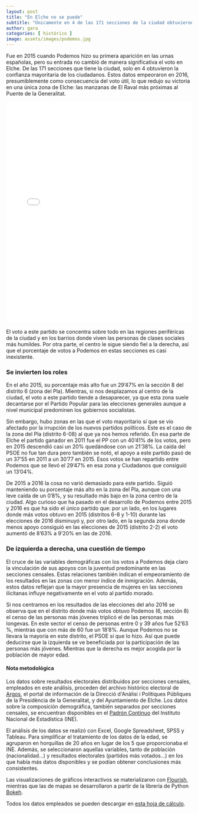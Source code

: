 ```yaml
---
layout: post
title: "En Elche no se puede"
subtitle: "Únicamente en 4 de las 171 secciones de la ciudad obtuvieron la confianza mayoritaria de los ciudadanos en 2015 y sólo una lo conservó tras la repetición de las generales"
author: gara 
categories: [ histórico ]
image: assets/images/podemos.jpg
---
```

Fue en 2015 cuando Podemos hizo su primera aparición en las urnas españolas, pero su entrada no cambió de manera significativa el voto en Elche. De las 171 secciones que tiene la ciudad, solo en 4 obtuvieron la confianza mayoritaria de los ciudadanos. Estos datos empeoraron en 2016, presumiblemente como consecuencia del voto útil, lo que redujo su victoria en una única zona de Elche: las manzanas de El Raval más próximas al Puente de la Generalitat.

<iframe src="/assets/images/elxPODEMOS.html"
    sandbox="allow-same-origin allow-scripts"
    width="100%"
    height="600"
    scrolling="no"
    seamless="seamless"
    frameborder="0">
</iframe>

El voto a este partido se concentra sobre todo en las regiones periféricas de la ciudad y en los barrios donde viven las personas de clases sociales más humildes. Por otra parte, el centro le sigue siendo fiel a la derecha, así que el porcentaje de votos a Podemos en estas secciones es casi inexistente.

### Se invierten los roles

<div class="flourish-embed flourish-slope chart" data-src="visualisation/296774"></div><script src="https://public.flourish.studio/resources/embed.js"></script>

En el año 2015, su porcentaje más alto fue un 29’47% en la sección 8 del distrito 6 (zona del Pla). Mientras, si nos desplazamos al centro de la ciudad, el voto a este partido tiende a desaparecer, ya que esta zona suele decantarse por el Partido Popular para las elecciones generales aunque a nivel municipal predominen los gobiernos socialistas. 

Sin embargo, hubo zonas en las que el voto mayoritario sí que se vio afectado por la irrupción de los nuevos partidos políticos. Este es el caso de la zona del Pla (distrito 6-08) al que ya nos hemos referido. En esa parte de Elche el partido ganador en 2011 fue el PP con un 40’41% de los votos, pero en 2015 descendió casi un 20% quedándose con un 21’38%. La caída del PSOE no fue tan dura pero también se notó, el apoyo a este partido pasó de un 37’55 en 2011 a un 30’77 en 2015. Esos votos se han repartido entre Podemos que se llevó el 29’47% en esa zona y Ciudadanos que consiguió un 13’04%.

De 2015 a 2016 la cosa no varió demasiado para este partido. Siguió manteniendo su porcentaje más alto en la zona del Pla, aunque con una leve caída de un 0’8%, y su resultado más bajo en la zona centro de la ciudad.
Algo curioso que ha pasado en el desarrollo de Podemos entre 2015 y 2016 es que ha sido el único partido que: por un lado, en los lugares donde más votos obtuvo en 2015 (distritos 6-8 y 1-10) durante las elecciones de 2016 disminuyó y, por otro lado, en la segunda zona donde menos apoyo consiguió en las elecciones de 2015 (distrito 2-2) el voto aumentó de 8’63% a 9’20% en las de 2016.
### De izquierda a derecha, una cuestión de tiempo

<div class="flourish-embed flourish-scatter plot" data-src="visualisation/299650"></div><script src="https://public.flourish.studio/resources/embed.js"></script>

El cruce de las variables demográficas con los votos a Podemos deja claro la vinculación de sus apoyos con la juventud predominante en las secciones censales. Estas relaciones también indican el empeoramiento de los resultados en las zonas con menor índice de inmigración. Además, estos datos reflejan que la mayor presencia de mujeres en las secciones ilicitanas influye negativamente en el voto al partido morado.

<div class="flourish-embed flourish-scatter plot" data-src="visualisation/296779"></div><script src="https://public.flourish.studio/resources/embed.js"></script>

Si nos centramos en los resultados de las elecciones del año 2016 se observa que en el distrito donde más votos obtuvo Podemos (6, sección 8) el censo de las personas más jóvenes triplicó el de las personas más longevas. En este sector el censo de personas entre 0 y 39 años fue 52’63 %, mientras que con más de 60 fue un 18’8%. Aunque Podemos no se llevara la mayoría en este distrito, el PSOE sí que lo hizo. Así que puede deducirse que la izquierda se ve beneficiada por la participación de las personas más jóvenes. Mientras que la derecha es mejor acogida por la población de mayor edad.

<div class="alert alert-secondary" role="alert">
  <h4 class="alert-heading">Nota metodológica</h4>
  <p>Los datos sobre resultados electorales distribuidos por secciones censales, empleados en este análisis, proceden del archivo histórico electoral de <a href="http://www.argos.gva.es/ahe/val/buscaEleccionesV.html">Argos</a>, el portal de información de la Direcció d'Anàlisi i Polítiques Públiques de la Presidència de la Generalitat, y del Ayuntamiento de Elche. Los datos sobre la composición demográfica, también separados por secciones censales, se encuentran disponibles en el <a href="http://www.ine.es/dyngs/INEbase/es/operacion.htm?c=Estadistica_C&cid=1254736177012&menu=resultados&idp=1254734710990">Padrón Continuo</a> del Instituto Nacional de Estadística (INE).</p>
  <p>El análisis de los datos se realizó con Excel, Google Spreadsheet, SPSS y Tableau. Para simplificar el tratamiento de los datos de la edad, se agruparon en horquillas de 20 años en lugar de los 5 que proporcionaba el INE. Además, se seleccionaron aquellas variables, tanto de población (nacionalidad…) y resultados electorales (partidos más votados…) en los que había más datos disponibles y se podían obtener conclusiones más consistentes.</p>
  <p>Las visualizaciones de gráficos interactivos se materializaron con <a href="https://flourish.studio/">Flourish</a>, mientras que las de mapas se desarrollaron a partir de la librería de Python <a href="https://bokeh.pydata.org/en/latest/">Bokeh</a>.</p> 
  <p>Todos los datos empleados se pueden descargar en <a href="https://docs.google.com/spreadsheets/d/1Tde3VYKVakCl2x8WzAm3xa9zMZvSS9LPbvzO9r6_Oco/edit?usp=sharing">esta hoja de cálculo</a>.</p>
</div>